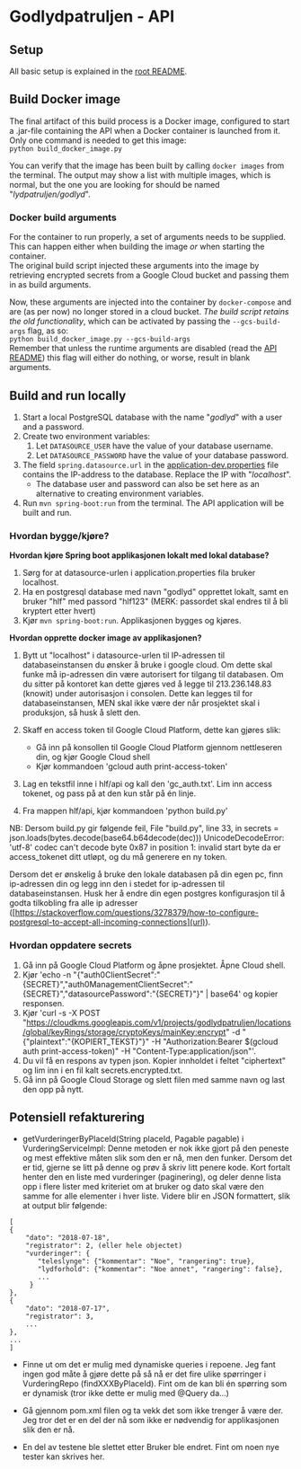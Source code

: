 # Godlydpatruljen - API

## Setup
All basic setup is explained in the [root README](../README.md).

## Build Docker image

The final artifact of this build process is a Docker image, configured to start a .jar-file containing the API when a Docker container is launched from it. Only one command is needed to get this image:  
`python build_docker_image.py`

You can verify that the image has been built by calling `docker images` from the terminal. The output may show a list with multiple images, which is normal, but the one you are looking for should be named "_lydpatruljen/godlyd_".

### Docker build arguments
For the container to run properly, a set of arguments needs to be supplied. This can happen either when building the image _or_ when starting the container.  
The original build script injected these arguments into the image by retrieving encrypted secrets from a Google Cloud bucket and passing them in as build arguments.

Now, these arguments are injected into the container by `docker-compose` and are (as per now) no longer stored in a cloud bucket. _The build script retains the old functionality_, which can be activated by passing the `--gcs-build-args` flag, as so:  
`python build_docker_image.py --gcs-build-args`  
Remember that unless the runtime arguments are disabled (read the [API README](../cloud/README.md)) this flag will either do nothing, or worse, result in blank arguments.


## Build and run locally
1. Start a local PostgreSQL database with the name "_godlyd_" with a user and a password.
1. Create two environment variables:
    1. Let `DATASOURCE_USER` have the value of your database username.
    1. Let `DATASOURCE_PASSWORD` have the value of your database password.
1. The field `spring.datasource.url` in the [application-dev.properties](src/main/resources/application-dev.properties) file contains the IP-address to the database. Replace the IP with "_localhost_".
    - The database user and password can also be set here as an alternative to creating environment variables.
1. Run `mvn spring-boot:run` from the terminal. The API application will be built and run.


### Hvordan bygge/kjøre?
**Hvordan kjøre Spring boot applikasjonen lokalt med lokal database?**
1. Sørg for at datasource-urlen i application.properties fila bruker localhost.
2. Ha en postgresql database med navn "godlyd" opprettet lokalt, samt en bruker "hlf" med passord "hlf123" (MERK: passordet skal endres
til å bli kryptert etter hvert)
3. Kjør `mvn spring-boot:run`. Applikasjonen bygges og kjøres.

**Hvordan opprette docker image av applikasjonen?**
1. Bytt ut "localhost" i datasource-urlen til IP-adressen til databaseinstansen du ønsker å bruke i google cloud.
Om dette skal funke må ip-adressen din være autorisert for tilgang til databasen. Om du sitter på kontoret kan dette gjøres ved å
legge til 213.236.148.83 (knowit) under autorisasjon i consolen. Dette kan legges til for databaseinstansen,
MEN skal ikke være der når prosjektet skal i produksjon, så husk å slett den.
2. Skaff en access token til Google Cloud Platform, dette kan gjøres slik:
    - Gå inn på konsollen til Google Cloud Platform gjennom nettleseren din, og kjør Google Cloud shell
    - Kjør kommandoen 'gcloud auth print-access-token'

3. Lag en tekstfil inne i hlf/api og kall den 'gc_auth.txt'. Lim inn access tokenet, og pass på at den kun står på én linje.
4. Fra mappen hlf/api, kjør kommandoen    'python build.py'

  NB: Dersom build.py gir følgende feil,
  File "build.py", line 33, in <module>
  secrets = json.loads(bytes.decode(base64.b64decode(dec)))
  UnicodeDecodeError: 'utf-8' codec can't decode byte 0x87 in position 1: invalid start byte
  da er access_tokenet ditt utløpt, og du må generere en ny token.


Dersom det er ønskelig å bruke den lokale databasen på din egen pc, finn ip-adressen din og legg inn den i stedet for ip-adressen
til databaseinstansen. Husk her å endre din egen postgres konfigurasjon til å godta tilkobling fra alle ip adresser
([https://stackoverflow.com/questions/3278379/how-to-configure-postgresql-to-accept-all-incoming-connections](url)).


### Hvordan oppdatere secrets
1. Gå inn på Google Cloud Platform og åpne prosjektet. Åpne Cloud shell.
2. Kjør 'echo -n "{\"auth0ClientSecret\":\"{SECRET}\",\"auth0ManagementClientSecret\":\"{SECRET}\",\"datasourcePassword\":\"{SECRET}\"}" | base64' og kopier responsen.
3. Kjør 'curl -s -X POST "https://cloudkms.googleapis.com/v1/projects/godlydpatruljen/locations/global/keyRings/storage/cryptoKeys/mainKey:encrypt" -d "{\"plaintext\":\"{KOPIERT_TEKST}\"}" -H "Authorization:Bearer $(gcloud auth print-access-token)" -H "Content-Type:application/json"'.
4. Du vil få en respons av typen json. Kopier innholdet i feltet "ciphertext" og lim inn i en fil kalt secrets.encrypted.txt.
5. Gå inn på Google Cloud Storage og slett filen med samme navn og last den opp på nytt.


## Potensiell refakturering
- getVurderingerByPlaceId(String placeId, Pagable pagable) i VurderingServiceImpl:
Denne metoden er nok ikke gjort på den peneste og mest effektive måten slik som den er nå, men den funker.
Dersom det er tid, gjerne se litt på denne og prøv å skriv litt penere kode. Kort fortalt henter den en liste med vurderinger (paginering),
og deler denne lista opp i flere lister med kriteriet om at bruker og dato skal være den samme for alle elementer i hver liste. Videre blir
en JSON formattert, slik at output blir følgende:
```
[
{
    "dato": "2018-07-18",
    "registrator": 2, (eller hele objectet)
    "vurderinger": {
       "teleslynge": {"kommentar": "Noe", "rangering": true},
       "lydforhold": {"kommentar": "Noe annet", "rangering": false},
       ...
     }
},
{
    "dato": "2018-07-17",
    "registrator": 3,
    ...
},
...
]
```

- Finne ut om det er mulig med dynamiske queries i repoene. Jeg fant ingen god måte å gjøre dette på så nå er det fire ulike spørringer
i VurderingRepo (findXXXByPlaceId). Fint om de kan bli én spørring som er dynamisk (tror ikke dette er mulig med @Query da...)

- Gå gjennom pom.xml filen og ta vekk det som ikke trenger å være der. Jeg tror det er en del der nå som ikke er nødvendig for
applikasjonen slik den er nå.

- En del av testene ble slettet etter Bruker ble endret. Fint om noen nye tester kan skrives her.